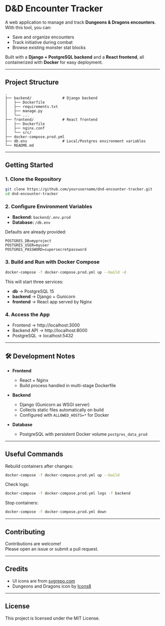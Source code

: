 # D&D Encounter Tracker

A web application to manage and track **Dungeons & Dragons encounters**.  
With this tool, you can:

- Save and organize encounters
- Track initiative during combat
- Browse existing monster stat blocks

Built with a **Django + PostgreSQL backend** and a **React frontend**, all containerized with **Docker** for easy deployment.

---

## Project Structure

```
.
├── backend/              # Django backend
│   ├── Dockerfile
│   ├── requirements.txt
│   ├── manage.py
│   └── ...
├── frontend/             # React frontend
│   ├── Dockerfile
│   ├── nginx.conf
│   └── src/
├── docker-compose.prod.yml
├── db.env                # Local/Postgres environment variables
└── README.md
```

---

## Getting Started

### 1. Clone the Repository
```bash
git clone https://github.com/yourusername/dnd-encounter-tracker.git
cd dnd-encounter-tracker
```

### 2. Configure Environment Variables
- **Backend:** `backend/.env.prod`
- **Database:** `/db.env`

Defaults are already provided:
```env
POSTGRES_DB=myproject
POSTGRES_USER=myuser
POSTGRES_PASSWORD=supersecretpassword
```

### 3. Build and Run with Docker Compose
```bash
docker-compose -f docker-compose.prod.yml up --build -d
```

This will start three services:
- **db** → PostgreSQL 15
- **backend** → Django + Gunicorn
- **frontend** → React app served by Nginx

### 4. Access the App
- Frontend → http://localhost:3000  
- Backend API → http://localhost:8000  
- PostgreSQL → localhost:5432  

---

## 🛠 Development Notes

- **Frontend**  
  - React + Nginx  
  - Build process handled in multi-stage Dockerfile  

- **Backend**  
  - Django (Gunicorn as WSGI server)  
  - Collects static files automatically on build  
  - Configured with `ALLOWED_HOSTS=*` for Docker  

- **Database**  
  - PostgreSQL with persistent Docker volume `postgres_data_prod`  

---

##  Useful Commands

Rebuild containers after changes:
```bash
docker-compose -f docker-compose.prod.yml up --build
```

Check logs:
```bash
docker-compose -f docker-compose.prod.yml logs -f backend
```

Stop containers:
```bash
docker-compose -f docker-compose.prod.yml down
```

---


## Contributing

Contributions are welcome!  
Please open an issue or submit a pull request.

---

## Credits

- UI icons are from [svgrepo.com](https://www.svgrepo.com/)  
- Dungeons and Dragons icon by [Icons8](https://icons8.com/)  

---

## License

This project is licensed under the MIT License.
